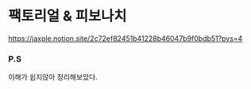 # 팩토리얼 & 피보나치
https://jaxple.notion.site/2c72ef82451b41228b46047b9f0bdb51?pvs=4

### P.S
이해가 쉽지않아 정리해보았다.